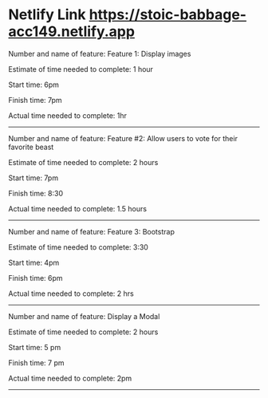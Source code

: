 # Netlify Link https://stoic-babbage-acc149.netlify.app

Number and name of feature: Feature 1: Display images

Estimate of time needed to complete: 1 hour

Start time: 6pm

Finish time: 7pm

Actual time needed to complete: 1hr

---

Number and name of feature: Feature #2: Allow users to vote for their favorite beast

Estimate of time needed to complete: 2 hours

Start time: 7pm

Finish time: 8:30

Actual time needed to complete: 1.5 hours

---

Number and name of feature: Feature 3: Bootstrap

Estimate of time needed to complete: 3:30

Start time: 4pm

Finish time: 6pm

Actual time needed to complete: 2 hrs

---

Number and name of feature: Display a Modal

Estimate of time needed to complete: 2 hours


Start time: 5 pm


Finish time: 7 pm

Actual time needed to complete: 2pm

---